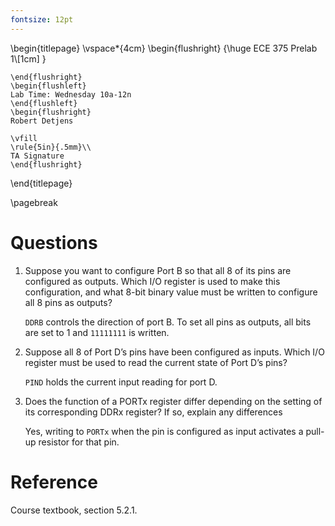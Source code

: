 ```yaml
---
fontsize: 12pt
---
```


\begin{titlepage}
    \vspace*{4cm}
    \begin{flushright}
    {\huge
        ECE 375 Prelab 1\\[1cm]
    }

    \end{flushright}
    \begin{flushleft}
    Lab Time: Wednesday 10a-12n
    \end{flushleft}
    \begin{flushright}
    Robert Detjens

    \vfill
    \rule{5in}{.5mm}\\
    TA Signature
    \end{flushright}

\end{titlepage}

\pagebreak

# Questions

1. Suppose you want to configure Port B so that all 8 of its pins are configured
   as outputs. Which I/O register is used to make this configuration, and what
   8-bit binary value must be written to configure all 8 pins as outputs?

   `DDRB` controls the direction of port B. To set all pins as outputs, all bits
   are set to 1 and `11111111` is written.

2. Suppose all 8 of Port D’s pins have been configured as inputs. Which I/O
   register must be used to read the current state of Port D’s pins?

   `PIND` holds the current input reading for port D.

3. Does the function of a PORTx register differ depending on the setting of its
   corresponding DDRx register? If so, explain any differences

   Yes, writing to `PORTx` when the pin is configured as input activates a
   pull-up resistor for that pin.

# Reference

Course textbook, section 5.2.1.
